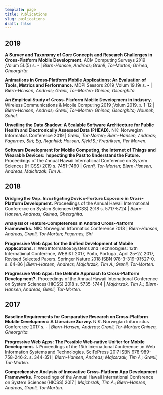 ```yaml
---
template: page
title: Publications
slug: publications
draft: false
---
```

## 2019

**A Survey and Taxonomy of Core Concepts and Research Challenges in Cross-Platform Mobile Development.** ACM Computing Surveys 2019 ;Volum 51.(5) s. - | _Biørn-Hansen, Andreas; Grønli, Tor-Morten; Ghinea, Gheorghita._

**Animations in Cross-Platform Mobile Applications: An Evaluation of Tools, Metrics and Performance.** MDPI Sensors 2019 ;Volum 19.(9) s. **\-** | _Biørn-Hansen, Andreas; Grønli, Tor-Morten; Ghinea, Gheorghita._

**An Empirical Study of Cross-Platform Mobile Development in Industry.** Wireless Communications & Mobile Computing 2019 ;Volum 2019. s. 1-12 | _Biørn-Hansen, Andreas; Grønli, Tor-Morten; Ghinea, Gheorghita; Alouneh, Sahel._

**Unveiling the Data Shadow: A Scalable Software Architecture for Public Health and Electronically Assessed Data (PHEAD).** NIK: Norwegian Informatics Conference 2019 | _Grønli, Tor-Morten; Biørn-Hansen, Andreas; Fagernes, Siri; Eg, Ragnhild; Hansen, Kjeld S.; Fredriksen, Per Morten._

**Software Development for Mobile Computing, the Internet of Things and Wearable Devices: Inspecting the Past to Understand the Future.** Proceedings of the Annual Hawaii International Conference on System Sciences (HICSS) 2019 s. 7451-7460 | _Grønli, Tor-Morten; Biørn-Hansen, Andreas; Majchrzak, Tim A.._

## 2018

**Bridging the Gap: Investigating Device-Feature Exposure in Cross-Platform Development.** Proceedings of the Annual Hawaii International Conference on System Sciences (HICSS) 2018 s. 5717-5724 | _Biørn-Hansen, Andreas; Ghinea, Gheorghita._

**Analysis of Feature-Completeness in Android Cross-Platform Frameworks.** NIK: Norwegian Informatics Conference 2018 | _Biørn-Hansen, Andreas; Grønli, Tor-Morten; Fagernes, Siri._

**Progressive Web Apps for the Unified Development of Mobile Applications.** I: Web Information Systems and Technologies: 13th International Conference, WEBIST 2017, Porto, Portugal, April 25–27, 2017, Revised Selected Papers. Springer Nature 2018 ISBN 978-3-319-93527-0. s. 64-86 | _Biørn-Hansen, Andreas; Majchrzak, Tim A.; Grønli, Tor-Morten._

**Progressive Web Apps: the Definite Approach to Cross-Platform Development?.** Proceedings of the Annual Hawaii International Conference on System Sciences (HICSS) 2018 s. 5735-5744 | _Majchrzak, Tim A.; Biørn-Hansen, Andreas; Grønli, Tor-Morten._

## 2017

**Baseline Requirements for Comparative Research on Cross-Platform Mobile Development: A Literature Survey.** NIK: Norwegian Informatics Conference 2017 s. - | _Biørn-Hansen, Andreas; Grønli, Tor-Morten; Ghinea, Gheorghita._

**Progressive Web Apps: The Possible Web-native Unifier for Mobile Development.** I: Proceedings of the 13th International Conference on Web Information Systems and Technologies. SciTePress 2017 ISBN 978-989-758-246-2. s. 344-351 | _Biørn-Hansen, Andreas; Majchrzak, Tim A.; Grønli, Tor-Morten._

**Comprehensive Analysis of Innovative Cross-Platform App Development Frameworks.** Proceedings of the Annual Hawaii International Conference on System Sciences (HICSS) 2017 | _Majchrzak, Tim A.; Biørn-Hansen, Andreas; Grønli, Tor-Morten._
